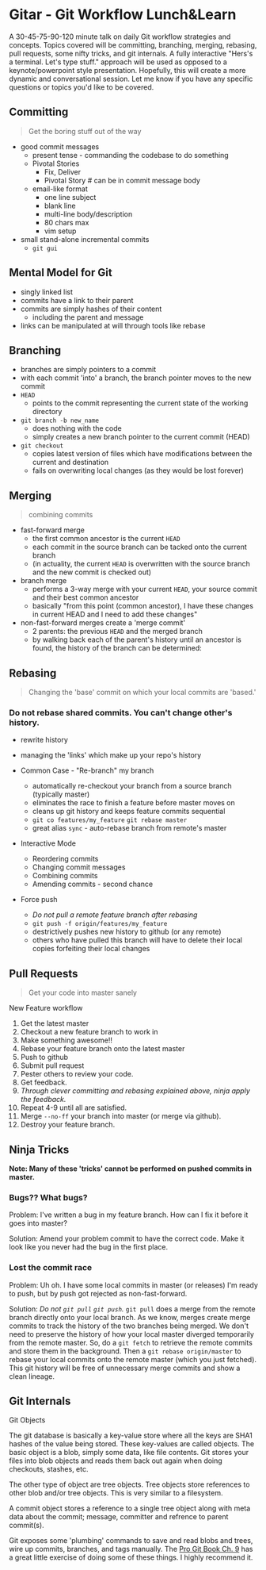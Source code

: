 # Gitar - Git Workflow Lunch&Learn

A 30-45-75-90-120 minute talk on daily Git workflow strategies and concepts.
Topics covered will be committing, branching, merging, rebasing,
pull requests, some nifty tricks, and git internals. A fully interactive
"Hers's a terminal. Let's type stuff." approach will be used as opposed to a
keynote/powerpoint style presentation. Hopefully, this will create a more
dynamic and conversational session. Let me know if you have any specific
questions or topics you'd like to be covered.


## Committing
> Get the boring stuff out of the way

* good commit messages
  * present tense - commanding the codebase to do something
  * Pivotal Stories
    * Fix, Deliver
    * Pivotal Story # can be in commit message body
  * email-like format
    * one line subject
    * blank line
    * multi-line body/description
    * 80 chars max
    * vim setup
* small stand-alone incremental commits
  * `git gui`

## Mental Model for Git
* singly linked list
* commits have a link to their parent
* commits are simply hashes of their content
  * including the parent and message
* links can be manipulated at will through tools like rebase

## Branching
* branches are simply pointers to a commit
* with each commit 'into' a branch, the branch pointer moves to the new
commit
* `HEAD`
  * points to the commit representing the current state of the working
  directory
* `git branch -b new_name`
  * does nothing with the code
  * simply creates a new branch pointer to the current commit (HEAD)
* `git checkout`
  * copies latest version of files which have modifications between the
  current and destination
  * fails on overwriting local changes (as they would be lost forever)

## Merging
> combining commits

* fast-forward merge
  * the first common ancestor is the current `HEAD`
  * each commit in the source branch can be tacked onto the current branch
  * (in actuality, the current `HEAD` is overwritten with the source branch
  and the new commit is checked out)
* branch merge
  * performs a 3-way merge with your current `HEAD`, your source commit and
  their best common ancestor
  * basically "from this point (common ancestor), I have these changes in
  current HEAD and I need to add these changes"
* non-fast-forward merges create a 'merge commit'
  * 2 parents: the previous `HEAD` and the merged branch
  * by walking back each of the parent's history until an ancestor is found,
  the history of the branch can be determined:

## Rebasing
> Changing the 'base' commit on which your local commits are 'based.'

### Do not rebase shared commits. You can't change other's history.

* rewrite history
* managing the 'links' which make up your repo's history

* Common Case - "Re-branch" my branch
  * automatically re-checkout your branch from a source branch (typically
  master)
  * eliminates the race to finish a feature before master moves
  on
  * cleans up git history and keeps feature commits sequential
  * `git co features/my_feature`
    `git rebase master`
  * great alias `sync` - auto-rebase branch from remote's master
* Interactive Mode
  * Reordering commits
  * Changing commit messages
  * Combining commits
  * Amending commits - second chance
* Force push
  * *Do not pull a remote feature branch after rebasing*
  * `git push -f origin/features/my_feature`
  * destrictively pushes new history to github (or any remote)
  * others who have pulled this branch will have to delete their local copies
  forfeiting their local changes

## Pull Requests
> Get your code into master sanely

New Feature workflow

1. Get the latest master
2. Checkout a new feature branch to work in
3. Make something awesome!!
4. Rebase your feature branch onto the latest master
5. Push to github
6. Submit pull request
7. Pester others to review your code.
8. Get feedback.
9. *Through clever committing and rebasing explained above, ninja apply the
feedback.*
10. Repeat 4-9 until all are satisfied.
11. Merge `--no-ff` your branch into master (or merge via github).
12. Destroy your feature branch.

## Ninja Tricks
**Note: Many of these 'tricks' cannot be performed on pushed commits in
master.**

### Bugs?? What bugs?
Problem: I've written a bug in my feature branch. How can I fix it before it
goes into master?

Solution: Amend your problem commit to have the correct code. Make it look
like you never had the bug in the first place.

### Lost the commit race
Problem: Uh oh. I have some local commits in master (or releases) I'm ready to
push, but by push got rejected as non-fast-forward.

Solution: *Do not `git pull` `git push`.* `git pull` does a merge from the
remote branch directly onto your local branch. As we know, merges create
merge commits to track the history of the two branches being merged. We don't
need to preserve the history of how your local master diverged temporarily
from the remote master. So, do a `git fetch` to retrieve the remote commits
and store them in the background. Then a `git rebase origin/master` to rebase
your local commits onto the remote master (which you just fetched). This git
history will be free of unnecessary merge commits and show a clean lineage.

## Git Internals
Git Objects

The git database is basically a key-value store where all the keys are SHA1
hashes of the value being stored. These key-values are called objects. The
basic object is a blob, simply some data, like file contents. Git stores
your files into blob objects and reads them back out again when doing
checkouts, stashes, etc.

The other type of object are tree objects. Tree objects store references to
other blob and/or tree objects. This is very similar to a filesystem.

A commit object stores a reference to a single tree object along with meta
data about the commit; message, committer and refrence to parent commit(s).

Git exposes some 'plumbing' commands to save and read blobs and trees, wire up
commits, branches, and tags manually. The 
[Pro Git Book Ch. 9](http://git-scm.com/book/en/Git-Internals-Git-Objects) has
a great little exercise of doing some of these things. I highly recommend it.

